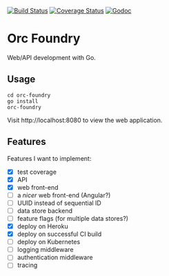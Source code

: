 [![Build Status](https://travis-ci.org/alimac/orc-foundry.svg?branch=master)](https://travis-ci.org/alimac/orc-foundry)
[![Coverage Status](https://coveralls.io/repos/github/alimac/orc-foundry/badge.svg?branch=master)](https://coveralls.io/github/alimac/orc-foundry?branch=master)
[![Godoc](http://img.shields.io/badge/go-documentation-blue.svg)](https://godoc.org/github.com/alimac/orc-foundry)

# Orc Foundry

Web/API development with Go.

## Usage

```
cd orc-foundry
go install
orc-foundry
```

Visit http://localhost:8080 to view the web application.

## Features

Features I want to implement:

- [x] test coverage
- [x] API
- [x] web front-end
- [ ] a _nicer_ web front-end (Angular?)
- [ ] UUID instead of sequential ID
- [ ] data store backend
- [ ] feature flags (for multiple data stores?)
- [x] deploy on Heroku
- [x] deploy on successful CI build
- [ ] deploy on Kubernetes
- [ ] logging middleware
- [ ] authentication middleware
- [ ] tracing

